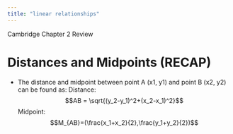 ```yaml
---
title: "linear relationships"
---
```

Cambridge Chapter 2 Review

# Distances and Midpoints (RECAP)
- The distance and midpoint between point A (x1, y1) and point B (x2, y2) can be found as:
Distance: $$AB = \sqrt{(y_2-y_1)^2+(x_2-x_1)^2}$$
Midpoint: $$M_{AB}=(\frac{x_1+x_2}{2},\frac{y_1+y_2}{2})$$
